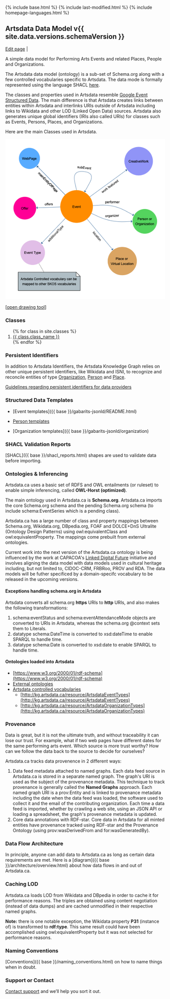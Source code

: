 {% include base.html %}
{% include last-modified.html %}
{% include homepage-languages.html %}

## Artsdata Data Model v{{ site.data.versions.schemaVersion }}
[Edit page](https://github.com/culturecreates/artsdata-data-model/blob/master/{{page.path}}) | <span id="last-modified"></span>

A simple data model for Performing Arts Events and related Places, People and Organizations. 

The Artsdata data model (ontology) is a sub-set of Schema.org along with a few controlled vocabularies specific to Artsdata. The data mode is formally represented using the language SHACL [here](https://kg.artsdata.ca/query/show?sparql=https://raw.githubusercontent.com/artsdata-stewards/artsdata-actions/main/queries/artsdata_SHACL_validation_rules.sparql).

The classes and properties used in Artsdata resemble [Google Event Structured Data](https://developers.google.com/search/docs/data-types/event).  The main difference is that Artsdata creates links between entities within Artsdata and interlinks URIs outside of Artsdata including links to Wikidata and other LOD (Linked Open Data) sources.  Artsdata also generates unique global identifiers (IRIs also called URIs) for classes such as Events, Persons, Places, and Organizations.

Here are the main Classes used in Artsdata.

![Image](images/data-model-image.png)

[[open drawing tool](https://www.yworks.com/yed-live/?file=https://gist.githubusercontent.com/saumier/9450de6c42ed8ceed27f0e4374d4e986/raw/0f15244c4f04486e237a8138e9132ed1aae96a66/artsdata_event_model)]

### Classes

<ol>
{% for class in site.classes %}
<li>
    <a href="{{ base }}{{ class.url }}">
        {{ class.class_name }}
    </a>
</li>
{% endfor %}
</ol>

### Persistent Identifiers

In addition to Artsdata Identifiers, the Artsdata Knowledge Graph relies on other unique persistent identifiers, like Wikidata and ISNI, to recognize and reconcile entities of type [Organization](https://culturecreates.github.io/artsdata-data-model/classes/organization.html), [Person](https://culturecreates.github.io/artsdata-data-model/classes/person.html) and [Place](https://culturecreates.github.io/artsdata-data-model/classes/place.html). 

[Guidelines regarding persistent identifiers for data providers](https://culturecreates.github.io/artsdata-data-model/identifier-recommendations)

### Structured Data Templates

- [Event templates]({{ base }}/gabarits-jsonld/README.html)

- [Person templates](https://docs.google.com/document/d/e/2PACX-1vRdOlvKHAEP-4MEUyt3Y4BhyfGn8Ki4Nu40vw_JlaCYDZ1hEHnloH-qGyBcrjXXBbjCz1InKYz3lKw2/pub)

- [Organization templates]({{ base }}/gabarits-jsonld/organization) 

### SHACL Validation Reports

[SHACL]({{ base }}/shacl_reports.html) shapes are used to validate data before importing.

### Ontologies & Inferencing

Artsdata.ca uses a basic set of RDFS and OWL entailments (or ruleset) to enable simple inferencing, called **OWL-Horst (optimized)**. 

The main ontology used in Artsdata.ca is **Schema.org**. Artsdata.ca imports the core Schema.org schema and the pending Schema.org schema (to include schema:EventSeries which is a pending class).  

Artsdata.ca has a large number of class and property mappings between Schema.org, Wikidata.org, DBpedia.org, FOAF and DOLCE+DnS Ultralite (Ontology Design Patterns) using owl:equivalentClass and owl:equivalentProperty. The mappings come prebuilt from external ontologies. 

Current work into the next version of the Artsdata.ca ontology is being influenced by the work at CAPACOA's [Linked Digital Future](https://linkeddigitalfuture.ca) initiative and involves aligning the data model with data models used in cultural heritage including, but not limited to, CIDOC-CRM, FRBRoo, PROV and RDA. The data models will be futher specificed by a domain-specifc vocabulary to be released in the upcoming versions.

#### Exceptions handling schema.org in Artsdata
Artsdata converts all schema.org **https** URIs to **http** URIs, and also makes the following transformations:
1. schema:eventStatus and schema:eventAttendanceMode objects are converted to URIs in Artsdata, whereas the schema.org @context sets them to Literals.
1. datatype schema:DateTime is converted to xsd:dateTime to enable SPARQL to handle time.
1. datatype schema:Date is converted to xsd:date to enable SPARQL to handle time.
 
#### Ontologies loaded into Artsdata
* [https://www.w3.org/2000/01/rdf-schema](https://www.w3.org/2000/01/rdf-schema)
* [External ontologies](https://github.com/culturecreates/artsdata-data-model/tree/master/_triples)
* [Artsdata controlled vocabularies](https://github.com/culturecreates/artsdata-data-model/tree/master/ontology)
    * [http://kg.artsdata.ca/resource/ArtsdataEventTypes](http://kg.artsdata.ca/resource/ArtsdataEventTypes)
    * [http://kg.artsdata.ca/resource/ArtsdataOrganizationTypes](http://kg.artsdata.ca/resource/ArtsdataOrganizationTypes)

### Provenance

Data is great, but it is not the ultimate truth, and without traceability it can lose our trust. For example, what if two web pages have different dates for the same performing arts event. Which source is more trust worthy? How can we follow the data back to the source to decide for ourselves? 

Artsdata.ca tracks data provenence in 2 different ways:
1. Data feed metadata attached to named graphs. Each data feed source in Artsdata.ca is stored in a separate named graph. The graph's URI is used as the subject of the provenance metadata.  This technique to track provenance is generally called the **Named Graphs** approach.  Each named graph URI is a prov:Entity and is linked to provenance metadata including the date when the data feed was loaded, the software used to collect it and the email of the contributing organization. Each time a data feed is imported, whether by crawling a web site, using an JSON API or loading a spreadsheet, the graph's provenance metadata is updated. 
2. Core data annotations with RDF-star. Core data in Artsdata for all minted entities have provenance tracked using RDF-star and the Provenance Ontology (using prov:wasDerivedFrom and for:wasGeneratedBy). 

### Data Flow Architecture

In principle, anyone can add data to Artsdata.ca as long as certain data requirements are met.  Here is a [diagram]({{ base }}/architecture/overview.html) about how data flows in and out of Artsdata.ca.

### Caching LOD

Artsdata.ca loads LOD from Wikidata and DBpedia in order to cache it for performance reasons. The triples are obtained using content negotiation (instead of data dumps) and are cached unmodified in their respective named graphs. 

**Note:** there is one notable exception, the Wikidata property **P31** (instance of) is transformed to **rdf:type**.  This same result could have been accomplished using owl:equivalentProperty but it was not selected for performance reasons.

### Naming Conventions

[Conventions]({{ base }}/naming_conventions.html) on how to name things when in doubt.

### Support or Contact

[Contact support](mailto:support@culturecreates.com) and we’ll help you sort it out.
